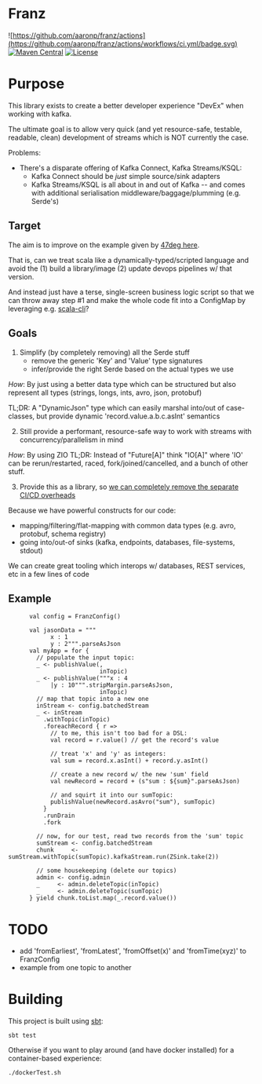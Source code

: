 # Franz 
![https://github.com/aaronp/franz/actions](https://github.com/aaronp/franz/actions/workflows/ci.yml/badge.svg)
[![Maven Central](https://maven-badges.herokuapp.com/maven-central/com.github.aaronp/franz_3/badge.svg?style=flat)](https://maven-badges.herokuapp.com/maven-central/com.github.aaronp/franz_3)
[![License](https://img.shields.io/badge/License-Apache_2.0-blue.svg)](https://opensource.org/licenses/Apache-2.0)

# Purpose

This library exists to create a better developer experience "DevEx" when working with kafka.

The ultimate goal is to allow very quick (and yet resource-safe, testable, readable, clean) development of streams which is NOT currently the case.

Problems:
 * There's a disparate offering of Kafka Connect, Kafka Streams/KSQL:
   * Kafka Connect should be *just* simple source/sink adapters
   * Kafka Streams/KSQL is all about in and out of Kafka -- and comes with additional serialisation middleware/baggage/plumming (e.g. Serde's)

## Target
The aim is to improve on the example given by [47deg here](https://www.47deg.com/blog/run-fs2-kafka-scala-cli/).

That is, can we treat scala like a dynamically-typed/scripted language and avoid the (1) build a library/image (2) update devops pipelines w/ that version.

And instead just have a terse, single-screen business logic script so that we can throw away step #1 and make the whole code fit into a ConfigMap by leveraging e.g. [scala-cli](https://scala-cli.virtuslab.org/)?

## Goals

1. Simplify (by completely removing) all the Serde stuff
   * remove the generic 'Key' and 'Value' type signatures
   * infer/provide the right Serde based on the actual types we use

*How*: By just using a better data type which can be structured but also represent all types (strings, longs, ints, avro, json, protobuf)

TL;DR: A "DynamicJson" type which can easily marshal into/out of case-classes, but provide dynamic 'record.value.a.b.c.asInt' semantics

2. Still provide a performant, resource-safe way to work with streams with concurrency/parallelism in mind

*How*: By using ZIO
TL;DR: Instead of "Future[A]" think "IO[A]" where 'IO' can be rerun/restarted, raced, fork/joined/cancelled, and a bunch of other stuff.

3. Provide this as a library, so [we can completely remove the separate CI/CD overheads](https://www.47deg.com/blog/run-fs2-kafka-scala-cli/)

Because we have powerful constructs for our code:
 * mapping/filtering/flat-mapping with common data types (e.g. avro, protobuf, schema registry)
 * going into/out-of sinks (kafka, endpoints, databases, file-systems, stdout)

We can create great tooling which interops w/ databases, REST services, etc in a few lines of code

## Example
```aidl
      val config = FranzConfig()

      val jasonData = """
            x : 1
            y : 2""".parseAsJson
      val myApp = for {
        // populate the input topic:
        _ <- publishValue(,
                          inTopic)
        _ <- publishValue("""x : 4
            |y : 10""".stripMargin.parseAsJson,
                          inTopic)
        // map that topic into a new one
        inStream <- config.batchedStream
        _ <- inStream
          .withTopic(inTopic)
          .foreachRecord { r =>
            // to me, this isn't too bad for a DSL:
            val record = r.value() // get the record's value

            // treat 'x' and 'y' as integers:
            val sum = record.x.asInt() + record.y.asInt()

            // create a new record w/ the new 'sum' field
            val newRecord = record + (s"sum : ${sum}".parseAsJson)

            // and squirt it into our sumTopic:
            publishValue(newRecord.asAvro("sum"), sumTopic)
          }
          .runDrain
          .fork

        // now, for our test, read two records from the 'sum' topic
        sumStream <- config.batchedStream
        chunk     <- sumStream.withTopic(sumTopic).kafkaStream.run(ZSink.take(2))

        // some housekeeping (delete our topics)
        admin <- config.admin
        _     <- admin.deleteTopic(inTopic)
        _     <- admin.deleteTopic(sumTopic)
      } yield chunk.toList.map(_.record.value())
```


# TODO
 * add 'fromEarliest', 'fromLatest', 'fromOffset(x)' and 'fromTime(xyz)' to FranzConfig
 * example from one topic to another


# Building
This project is built using [sbt](https://www.scala-sbt.org/):
```
sbt test
```

Otherwise if you want to play around (and have docker installed) for a container-based experience:
```
./dockerTest.sh
```